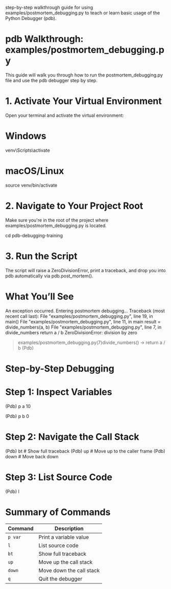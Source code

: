 step-by-step walkthrough guide for using examples/postmortem_debugging.py to teach or learn basic usage of the Python Debugger (pdb).

# pdb Walkthrough: examples/postmortem_debugging.py
This guide will walk you through how to run the postmortem_debugging.py file and use the pdb debugger step by step.

# 1. Activate Your Virtual Environment
Open your terminal and activate the virtual environment:

# Windows
venv\Scripts\activate

# macOS/Linux
source venv/bin/activate

#  2. Navigate to Your Project Root
Make sure you're in the root of the project where examples/postmortem_debugging.py is located.

cd pdb-debugging-training

#  3. Run the Script
The script will raise a ZeroDivisionError, print a traceback, and drop you into pdb automatically via pdb.post_mortem().

#  What You’ll See
An exception occurred. Entering postmortem debugging...
Traceback (most recent call last):
  File "examples/postmortem_debugging.py", line 19, in <module>
    main()
  File "examples/postmortem_debugging.py", line 11, in main
    result = divide_numbers(a, b)
  File "examples/postmortem_debugging.py", line 7, in divide_numbers
    return a / b
ZeroDivisionError: division by zero
> examples/postmortem_debugging.py(7)divide_numbers()
-> return a / b
(Pdb)


#  Step-by-Step Debugging

#  Step 1: Inspect Variables

(Pdb) p a
10

(Pdb) p b
0


#  Step 2: Navigate the Call Stack

(Pdb) bt       # Show full traceback
(Pdb) up       # Move up to the caller frame
(Pdb) down     # Move back down


#  Step 3: List Source Code
(Pdb) l

#  Summary of Commands

| Command | Description              |
| ------- | ------------------------ |
| `p var` | Print a variable value   |
| `l`     | List source code         |
| `bt`    | Show full traceback      |
| `up`    | Move up the call stack   |
| `down`  | Move down the call stack |
| `q`     | Quit the debugger        |
